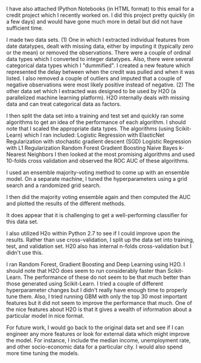 I have also attached IPython Notebooks (in HTML format) to this email for a credit project which I recently worked on. I did this project pretty quickly (in a few days) and would have gone much more in detail but did not have sufficient time.

I made two data sets. (1) One in which I extracted individual features from date datatypes, dealt with missing data, either by imputing it (typically zero or the mean) or removed the observations. There were a couple of ordinal data types which I converted to integer datatypes. Also, there were several categorical data types which I "dummified". I created a new feature which represented the delay between when the credit was pulled and when it was listed. I also removed a couple of outliers and imputed that a couple of negative observations were most likely positive instead of negative. (2) The other data set which I extracted was designed to be used by H2O (a parallelized machine learning platform). H2O internally deals with missing data and can treat categorical data as factors. 

I then split the data set into a training and test set and quickly ran some algorithms to get an idea of the performance of each algorithm. I should note that I scaled the appropriate data types. The algorithms (using Scikit-Learn) which I ran included: 
Logistic Regression with ElasticNet Regularization with stochastic gradient descent (SGD)
Logistic Regression with L1 Regularization
Random Forest
Gradient Boosting
Naive Bayes
k-Nearest Neighbors
I then looked at the most promising algorithms and used 10-folds cross validation and observed the ROC AUC of these algorithms. 

I used an ensemble majority-voting method to come up with an ensemble model. On a separate machine, I tuned the hyperparameters using a grid search and a randomized grid search. 

I then did the majority voting ensemble again and then computed the AUC and plotted the results of the different methods. 

It does appear that it is challenging to get a well-performing classifier for this data set. 

I also utilized H2o within Python 2.7 to see if I could improve upon the results. Rather than use cross-validation, I split up the data set into training, test, and validation set. H20 also has internal n-folds cross-validation but I didn't use this.

I ran Random Forest, Gradient Boosting and Deep Learning using H2O. I should note that H2O does seem to run considerably faster than Scikit-Learn. The performance of these do not seem to be that much better than those generated using Scikit-Learn. I tried a couple of different hyperparameter changes but I didn't really have enough time to properly tune them. Also, I tried running GBM with only the top 30 most important features but it did not seem to improve the performance that much. One of the nice features about H2O is that it gives a wealth of information about a particular model in nice format.

For future work, I would go back to the original data set and see if I can engineer any more features or look for external data which might improve the model. For instance, I include the median income, unemployment rate, and other socio-economic data for a particular city. I would also spend more time tuning the models. 
